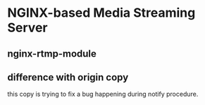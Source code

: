 # NGINX-based Media Streaming Server
## nginx-rtmp-module

## difference with origin copy
this copy is trying to fix a bug happening during notify procedure.
